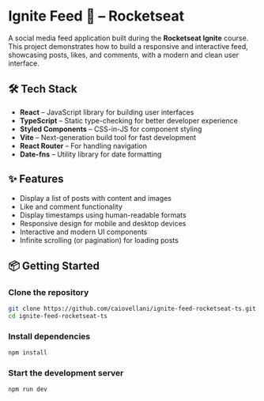 # Ignite Feed 📱 – Rocketseat

A social media feed application built during the **Rocketseat Ignite** course. This project demonstrates how to build a responsive and interactive feed, showcasing posts, likes, and comments, with a modern and clean user interface.

## 🛠️ Tech Stack

- **React** – JavaScript library for building user interfaces
- **TypeScript** – Static type-checking for better developer experience
- **Styled Components** – CSS-in-JS for component styling
- **Vite** – Next-generation build tool for fast development
- **React Router** – For handling navigation
- **Date-fns** – Utility library for date formatting

## ✨ Features

- Display a list of posts with content and images
- Like and comment functionality
- Display timestamps using human-readable formats
- Responsive design for mobile and desktop devices
- Interactive and modern UI components
- Infinite scrolling (or pagination) for loading posts

## 📦 Getting Started

### Clone the repository

```bash
git clone https://github.com/caiovellani/ignite-feed-rocketseat-ts.git
cd ignite-feed-rocketseat-ts
```

### Install dependencies
```bash
npm install
```

### Start the development server
```bash
npm run dev
```
